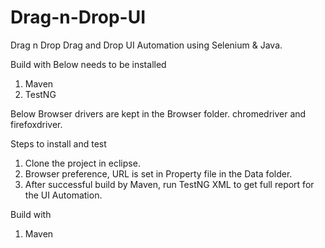# Drag-n-Drop-UI
Drag n Drop
Drag and Drop UI Automation using Selenium & Java.

Build with
Below needs to be installed
1. Maven
2. TestNG

Below Browser drivers are kept in the Browser folder.
chromedriver and firefoxdriver.

Steps to install and test
1. Clone the project in eclipse.
2. Browser preference, URL is set in Property file in the Data folder.
3. After successful build by Maven, run TestNG XML to get full report for the UI Automation.

Build with
1. Maven

